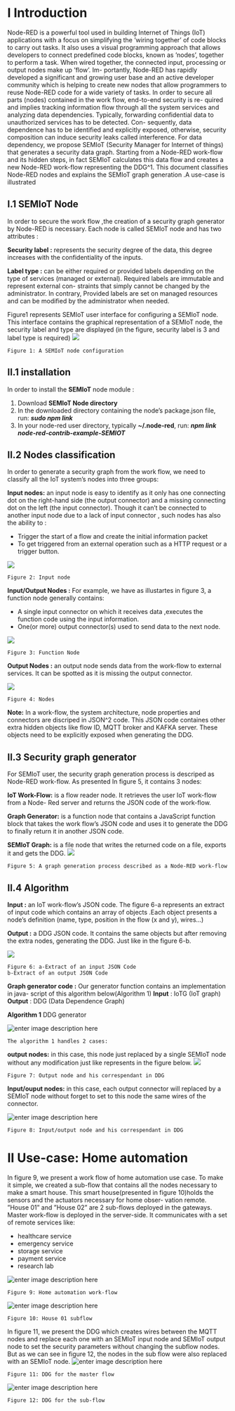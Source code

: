 # I Introduction

Node-RED is a powerful tool used in building Internet of Things (IoT) applications with
a focus on simplifying the ’wiring together’ of code blocks to carry out tasks. It also uses
a visual programming approach that allows developers to connect predefined code blocks,
known as ’nodes’, together to perform a task.
When wired together, the connected input, processing or output nodes make up ’flow’. Im-
portantly, Node-RED has rapidly developed a significant and growing user base and an active
developer community which is helping to create new nodes that allow programmers to reuse
Node-RED code for a wide variety of tasks.
In order to secure all parts (nodes) contained in the work flow, end-to-end security is re-
quired and implies tracking information flow through all the system services and analyzing
data dependencies.
Typically, forwarding confidential data to unauthorized services has to be detected. Con-
sequently, data dependence has to be identified and explicitly exposed, otherwise, security
composition can induce security leaks called interference.
For data dependency, we propose SEMIoT (Security Manager for Internet of things) that
generates a security data graph. Starting from a Node-RED work-flow and its hidden steps,
in fact SEMIoT calculates this data flow and creates a new Node-RED work-flow representing
the DDG^1.
This document classifies Node-RED nodes and explains the SEMIoT graph generation .A
use-case is illustrated

## I.1 SEMIoT Node

In order to secure the work flow ,the creation of a security graph generator by Node-RED is
necessary.
Each node is called SEMIoT node and has two attributes :

**Security label :** represents the security degree of the data, this degree increases with the
confidentiality of the inputs.

**Label type :** can be either required or provided labels depending on the type of services
(managed or external). Required labels are immutable and represent external con-
straints that simply cannot be changed by the administrator. In contrary, Provided
labels are set on managed resources and can be modified by the administrator when
needed.




Figure1 represents SEMIoT user interface for configuring a SEMIoT node.
This interface contains the graphical representation of a SEMIoT node, the security label
and type are displayed (in the figure, security label is 3 and label type is required)
![](http://image.noelshack.com/fichiers/2018/38/4/1537473863-readme-000.png)
```
Figure 1: A SEMIoT node configuration
```
## II.1 installation
In order to install the **SEMIoT** node module :

 1. Download **SEMIoT Node directory**
 2. In the downloaded directory containing the node’s package.json file, run: ***sudo npm link***
 3. In your node-red user directory, typically **~/.node-red**,  run: ***npm link node-red-contrib-example-SEMIOT***

      
        
## II.2 Nodes classification

In order to generate a security graph from the work flow, we need to classify all the IoT
system’s nodes into three groups:

**Input nodes:** an input node is easy to identify as it only has one connecting dot on the
right-hand side (the output connector) and a missing connecting dot on the left (the
input connector). Though it can’t be connected to another input node due to a lack of
input connector , such nodes has also the ability to :

- Trigger the start of a flow and create the initial information packet
- To get triggered from an external operation such as a HTTP request or a trigger
    button.

![](http://image.noelshack.com/fichiers/2018/38/4/1537473997-readme-002.png)
```
Figure 2: Input node
```
**Input/Output Nodes :** For example, we have as illustartes in figure 3, a function node
generally contains:

- A single input connector on which it receives data ,executes the function code
    using the input information.
- One(or more) output connector(s) used to send data to the next node.

![](http://image.noelshack.com/fichiers/2018/38/4/1537473997-readme-003.png)
```
Figure 3: Function Node
```
**Output Nodes :** an output node sends data from the work-flow to external services. It
can be spotted as it is missing the output connector.

![](http://image.noelshack.com/fichiers/2018/38/4/1537473997-readme-004.png)
```
Figure 4: Nodes
```
**Note:** In a work-flow, the system architecture, node properties and connectors are discriped
in JSON^2 code.
This JSON code containes other extra hidden objects like flow ID, MQTT broker and
KAFKA server. These objects need to be explicitly exposed when generating the DDG.

## II.3 Security graph generator

For SEMIoT user, the security graph generation process is descriped as Node-RED work-flow.
As presented In figure 5, it contains 3 nodes:

**IoT Work-Flow:** is a flow reader node. It retrieves the user IoT work-flow from a Node-
Red server and returns the JSON code of the work-flow.

**Graph Generator:** is a function node that contains a JavaScript function block that takes
the work flow’s JSON code and uses it to generate the DDG to finally return it in
another JSON code.

**SEMIoT Graph:** is a file node that writes the returned code on a file, exports it and gets
the DDG.
![](https://lh3.googleusercontent.com/1rClVmSnKz8AD6aUwvkZ3hLOPw8Hg-ZGYVbB5M77b-6QLfnOTIzBz7emE6PQUWVszKN5QultkEVX)
```
Figure 5: A graph generation process described as a Node-RED work-flow
```
## II.4 Algorithm

**Input :** an IoT work-flow’s JSON code.
The figure 6-a represents an extract of input code which contains an array of objects
.Each object presents a node’s definition (name, type, position in the flow (x and y),
wires...)

**Output :** a DDG JSON code. It contains the same objects but after removing the extra
nodes, generating the DDG. Just like in the figure 6-b.

![](http://image.noelshack.com/fichiers/2018/38/4/1537473997-readme-006.png)
```
Figure 6: a-Extract of an input JSON Code
b-Extract of an output JSON Code
```

**Graph generator code :** Our generator function contains an implementation in java-
script of this algorithm below(Algorithm 1)
**Input** : IoTG (IoT graph)
**Output** : DDG (Data Dependence Graph)

**Algorithm 1** DDG generator


![enter image description here](https://lh3.googleusercontent.com/fBaPpeJYbzZJYzENo0ZRcu4kTAZF1l7pOoaKvHrDoFXZhREAWIDp990iC2AKh1CxDehzvV6StmNY)


```
The algorithm 1 handles 2 cases:
```
**output nodes:** in this case, this node just replaced by a single SEMIoT node without any
modification just like represents in the figure below.
![](http://image.noelshack.com/fichiers/2018/38/4/1537474892-readme-008.png)
```
Figure 7: Output node and his correspendant in DDG
```
**Input/ouput nodes:** in this case, each output connector will replaced by a SEMIoT node
without forget to set to this node the same wires of the connector.

![enter image description here](https://lh3.googleusercontent.com/MavofwYfSCawJ519Zqy1Taki6o6ii4c0bULOFDHdkq0h55TDycGikuBP2VIPZfkGEy7uK3nBGprI)
```
Figure 8: Input/output node and his correspendant in DDG
```

# II Use-case: Home automation

In figure 9, we present a work flow of home automation use case. To make it simple, we
created a sub-flow that contains all the nodes necessary to make a smart house. This smart
house(presented in figure 10)holds the sensors and the actuators necessary for home obser-
vation remote.
”House 01” and ”House 02” are 2 sub-flows deployed in the gateways.
Master work-flow is deployed in the server-side. It communicates with a set of remote services
like:

- healthcare service
- emergency service
- storage service
- payment service
- research lab

![enter image description here](https://lh3.googleusercontent.com/tw0NoGe-5ZKSIy8xZbc6B39uEinq8NP19Np13i9fKNLkqTgynipPX6PR6hHlQ5M9H9J-1-2YIQuP)
```
Figure 9: Home automation work-flow
```
![enter image description here](https://lh3.googleusercontent.com/Z1kDgs2aLYPjp1RGTY5I2-aVIJ-ELabFsEmWulDqsOXtwJHsvBi7NhLYgipVsFiwZcU1NPbtO8Bm)
```
Figure 10: House 01 subflow
```
In figure 11, we present the DDG which creates wires between the MQTT nodes and
replace each one with an SEMIoT input node and SEMIoT output node to set the security
parameters without changing the subflow nodes. But as we can see in figure 12, the nodes
in the sub flow were also replaced with an SEMIoT node.
![enter image description here](https://lh3.googleusercontent.com/kXP-WxgkzU0_5RItO_CRSiByvXeVSk1-AqmuQQaPnLD5fxxyV9BLfdRldmlMukMkM7wOBOhsb-ET)
```
Figure 11: DDG for the master flow
```
![enter image description here](https://lh3.googleusercontent.com/xyg-FUwoatrqF_U6tRGCjFyyBLZn1kJM2aZ5KHr5bBsWmNXscqz29EXpi1dchXBZjpvOBm_c460H)
```
Figure 12: DDG for the sub-flow
```

